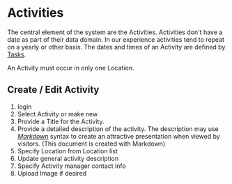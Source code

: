 # Activities

The central element of the system are the Activities. Activities don't have a date as part of their
data domain. In our experience activities tend to repeat on a yearly or other basis. The dates and times of an Activity 
are defined by [Tasks](/docs/tasks.md).

An Activity must occur in only one Location.

## Create / Edit Activity
1. login
1. Select Activity or make new
1. Provide a Title for the Activity.
1. Provide a detailed description of the activity. 
    The description may use [*Markdown*](https://www.markdownguide.org/basic-syntax) syntax to create an attractive
    presentation when viewed by visitors. (This document is created with Markdown)
1. Specify Location from Location list
1. Update general activity description
1. Specify Activity manager contact info
1. Upload Image if desired

